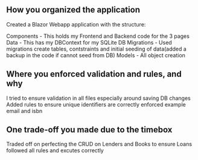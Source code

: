 ## How you organized the application 
Created a Blazor Webapp application with the structure:

Components - This holds my Frontend and Backend code for the 3 pages
Data - This has my DBContext for my SQLite DB
Migrations - Used migrations create tables, contstraints and initial seeding of data(added a backup in the code if cannot seed from DB)
Models - All object creation

## Where you enforced validation and rules, and why 
I tried to ensure validation in all files especially around saving DB changes
Added rules to ensure unique identifiers are correctly enforced example email and isbn

## One trade-off you made due to the timebox 
Traded off on perfecting the CRUD on Lenders and Books to ensure Loans followed all rules and excutes correctly
